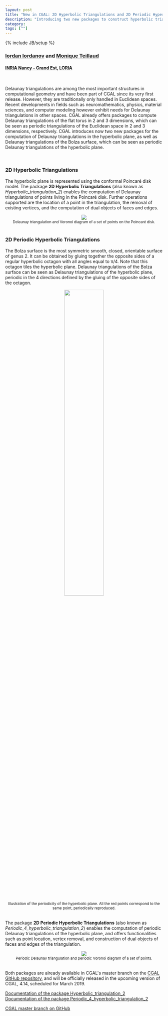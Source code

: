 ```yaml
---
layout: post
title: "New in CGAL: 2D Hyperbolic Triangulations and 2D Periodic Hyperbolic Triangulations"
description: "Introducing two new packages to construct hyperbolic triangulations"
category:
tags: [""]
---
```

{% include JB/setup %}

<h3><a href="https://imiordanov.github.io/">Iordan Iordanov</a> and
<a href="https://members.loria.fr/Monique.Teillaud/">Monique Teillaud</a></h3>
<h4><a href="https://www.inria.fr/en/centre/nancy ">INRIA Nancy - Grand Est</a>,
<a href="https://www.loria.fr/en/">LORIA</a></h4>

<br>
<p>Delaunay triangulations are among the most important structures in computational geometry
and have been part of CGAL since its very first release. However, they are traditionally
only handled in Euclidean spaces. Recent developments in fields such as neuromathematics, physics,
material sciences, and computer modeling however exhibit needs for Delaunay triangulations
in other spaces. CGAL already offers packages to compute Delaunay triangulations
of the flat torus in 2 and 3 dimensions, which can be seen as periodic triangulations
of the Euclidean space in 2 and 3 dimensions, respectively.
CGAL introduces now two new packages for the computation of Delaunay triangulations
in the hyperbolic plane, as well as Delaunay triangulations of the Bolza surface,
which can be seen as periodic Delaunay triangulations of the hyperbolic plane.</p>

<br>
<h3>2D Hyperbolic Triangulations</h3>

<p>The hyperbolic plane is represented using the conformal Poincar&eacute; disk model.
The package <b>2D Hyperbolic Triangulations</b> (also known as <i>Hyperbolic_triangulation_2</i>)
enables the computation of Delaunay triangulations of points living in the Poincar&eacute; disk.
Further operations supported are the location of a point in the triangulation, the removal
of existing vertices, and the computation of dual objects of faces and edges.</p>

<div style="text-align:center;">
  <img src="../../../../images/hyperbolic-triangulation-and-voronoi.png"><br>
  <small>Delaunay triangulation and Voronoi diagram of a set of points on the Poincar&eacute; disk.</small>
</div>

<br>
<h3>2D Periodic Hyperbolic Triangulations</h3>

<p>The Bolza surface is the most symmetric smooth, closed, orientable surface of genus 2.
It can be obtained by gluing together the opposite sides of a regular hyperbolic octagon
with all angles equal to π/4. Note that this octagon tiles the hyperbolic plane.
Delaunay triangulations of the Bolza surface can be seen as Delaunay triangulations
of the hyperbolic plane, periodic in the 4 directions defined by the gluing
of the opposite sides of the octagon.</p>

<div style="text-align:center;">
  <img src="../../../../images/tiling-hyperbolic-plane.png" width="50%"><br>
  <small>Illustration of the periodicity of the hyperbolic plane. All the red points correspond to the same
         point, periodically reproduced.</small>
</div>

<br>
<p>The package <b>2D Periodic Hyperbolic Triangulations</b> (also known as
<i>Periodic_4_hyperbolic_triangulation_2</i>) enables the computation
of periodic Delaunay triangulations of the hyperbolic plane, and offers functionalities
such as point location, vertex removal, and construction of dual objects of faces
and edges of the triangulation.</p>

<div style="text-align:center;">
  <img src="../../../../images/periodic-hyperbolic-triangulation-and-voronoi.png"><br>
  <small>Periodic Delaunay triangulation and periodic Voronoi diagram of a set of points.</small>
</div>

<br>
<p>Both packages are already available in CGAL's master branch
on the <a href="https://github.com/CGAL/cgal/">CGAL GitHub repository</a>,
and will be officially released in the upcoming version of CGAL, 4.14, scheduled for March 2019.</p>

<i class="glyphicon glyphicon-book"></i>
<a href="https://doc.cgal.org/4.14/Hyperbolic_triangulation_2/index.html#Chapter_2D_Hyperbolic_Triangulations">Documentation of the package Hyperbolic_triangulation_2</a> <br>
<i class="glyphicon glyphicon-book"></i>
<a href="https://doc.cgal.org/4.14/Periodic_4_hyperbolic_triangulation_2/index.html#Chapter_2D_Periodic_Hyperbolic_Triangulations">Documentation of the package Periodic_4_hyperbolic_triangulation_2</a>

<i class="glyphicon glyphicon-download"></i>
<a href="https://github.com/CGAL/cgal/tree/master">CGAL master branch on GitHub</a>
